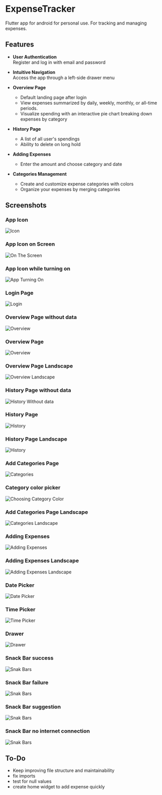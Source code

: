 # ExpenseTracker

Flutter app for android for personal use. For tracking and managing expenses.

## Features

- **User Authentication**  
  Register and log in with email and password

- **Intuitive Navigation**  
  Access the app through a left-side drawer menu

- **Overview Page**  
  - Default landing page after login 
  - View expenses summarized by daily, weekly, monthly, or all-time periods. 
  - Visualize spending with an interactive pie chart breaking down expenses by category

- **History Page**  
  - A list of all user's spendings
  - Ability to delete on long hold

- **Adding Expenses**  
  - Enter the amount and choose category and date
    
- **Categories Management**  
  - Create and customize expense categories with colors
  - Organize your expenses by merging categories

## Screenshots

### App Icon
![Icon](screenshots/icon.png)

### App Icon on Screen
![On The Screen](screenshots/1.png)

### App Icon while turning on
![App Turning On](screenshots/2.png)

### Login Page
![Login](screenshots/login.png)

### Overview Page without data
![Overview](screenshots/no_expenses.png)

### Overview Page
![Overview](screenshots/overview.png)

### Overview Page Landscape
![Overview Landscape](screenshots/overview_landscape.png)

### History Page without data
![History Without data](screenshots/no_history.png)

### History Page 
![History](screenshots/history_page.png)

### History Page Landscape
![History](screenshots/history_landscape.png)

### Add Categories Page
![Categories](screenshots/merge.png)

### Category color picker
![Choosing Category Color](screenshots/color_picker.png)

### Add Categories Page Landscape
![Categories Landscape](screenshots/merge_landscape.png)

### Adding Expenses
![Adding Expenses](screenshots/add_expense.png)

### Adding Expenses Landscape
![Adding Expenses Landscape](screenshots/add_expense_landscape.png)

### Date Picker
![Date Picker](screenshots/date_picker.png)

### Time Picker
![Time Picker](screenshots/tie_picker.png)

### Drawer
![Drawer](screenshots/navigation_drawer.png)

### Snack Bar success
![Snak Bars](screenshots/snack_0.png)

### Snack Bar failure
![Snak Bars](screenshots/snackbar_1.png)

### Snack Bar suggestion
![Snak Bars](screenshots/snack_2.png)

### Snack Bar no internet connection
![Snak Bars](screenshots/snack_3.png)

## To-Do
- Keep improving file structure and maintainability
- fix imports
- test for null values
- create home widget to add expense quickly
